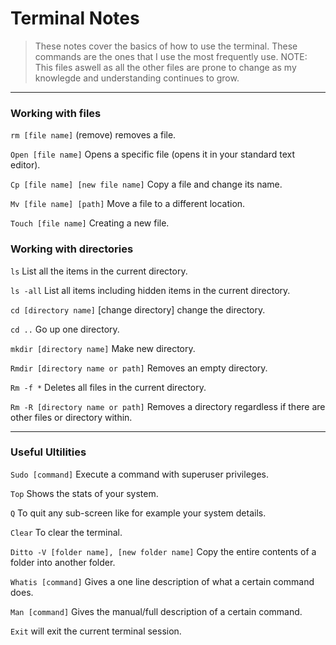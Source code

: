 # Terminal Notes

> These notes cover the basics of how to use the terminal.
> These commands are the ones that I use the most frequently use.
> NOTE: This files aswell as all the other files are prone to change as my knowlegde and understanding continues to grow.

---

### Working with files
`rm [file name]` 
(remove) removes a file.

`Open [file name]`
Opens a specific file (opens it in your standard text editor).

`Cp [file name] [new file name]`
Copy a file and change its name.

`Mv [file name] [path]`
Move a file to a different location.

`Touch [file name]`
Creating a new file.

### Working with directories 
`ls`
List all the items in the current directory.

`ls -all`
List all items including hidden items in the current directory.

`cd [directory name]`
[change directory] change the directory.

`cd ..` Go up one directory.

`mkdir [directory name]`
Make new directory.

`Rmdir [directory name or path]` 
Removes an empty directory.

`Rm -f *` 
Deletes all files in the current directory.

`Rm -R [directory name or path]` 
Removes a directory regardless if there are other files or directory within.

---

### Useful Ultilities

`Sudo [command]` 
Execute a command with superuser privileges.

`Top` 
Shows the stats of your system.

`Q` 
To quit any sub-screen like for example your system details.

`Clear`
To clear the terminal.

`Ditto -V [folder name], [new folder name]` 
Copy the entire contents of a folder into another folder.

`Whatis [command]`
Gives a one line description of what a certain command does.

`Man [command]`
Gives the manual/full description of a certain command.

`Exit`
will exit the current terminal session.